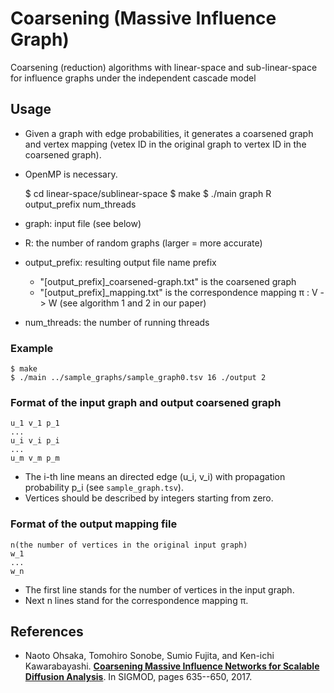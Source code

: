 # Coarsening (Massive Influence Graph)

Coarsening (reduction) algorithms with linear-space and sub-linear-space for influence graphs under the independent cascade model


## Usage
* Given a graph with edge probabilities, it generates a coarsened graph and vertex mapping (vetex ID in the original graph to vertex ID in the coarsened graph).
* OpenMP is necessary.

    $ cd linear-space/sublinear-space
    $ make
    $ ./main graph R output_prefix num_threads

* graph: input file (see below)
* R: the number of random graphs (larger = more accurate)
* output_prefix: resulting output file name prefix
    * "[output_prefix]_coarsened-graph.txt" is the coarsened graph
    * "[output_prefix]_mapping.txt" is the correspondence mapping π : V -> W (see algorithm 1 and 2 in our paper)
* num_threads: the number of running threads


### Example

    $ make
    $ ./main ../sample_graphs/sample_graph0.tsv 16 ./output 2


### Format of the input graph and output coarsened graph

    u_1	v_1	p_1
    ...
    u_i	v_i	p_i
    ...
    u_m	v_m	p_m

* The i-th line means an directed edge (u_i, v_i) with propagation probability p_i (see `sample_graph.tsv`).
* Vertices should be described by integers starting from zero.


### Format of the output mapping file
    n(the number of vertices in the original input graph)
    w_1
    ...
    w_n
* The first line stands for the number of vertices in the input graph.
* Next n lines stand for the correspondence mapping π.


## References

* Naoto Ohsaka, Tomohiro Sonobe, Sumio Fujita, and Ken-ichi Kawarabayashi. **[Coarsening Massive Influence Networks for Scalable Diffusion Analysis](http://dl.acm.org/citation.cfm?id=3064045)**.
In SIGMOD, pages 635--650, 2017.

